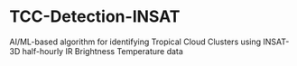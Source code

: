 # TCC-Detection-INSAT
AI/ML-based algorithm for identifying Tropical Cloud Clusters using INSAT-3D half-hourly IR Brightness Temperature data
